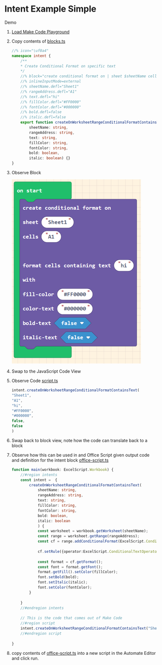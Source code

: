 # Intent Example Simple

Demo

1. [Load Make Code Playground](https://makecode.com/playground)
1. Copy contents of [blocks.ts](./blocks.ts)
    ```typescript
    //% icon="\uf0a4"
    namespace intent {
        /**
        * Create Conditional Format on specific text
        */
        //% block="create conditional format on | sheet $sheetName cells $rangeAddress | format cells containing text $text with | fill-color $fillColor| color-text $fontColor| bold-text $bold| italic-text $italic"
        //% inlineInputMode=external
        //% sheetName.defl="Sheet1"
        //% rangeAddress.defl="A1"
        //% text.defl="hi"
        //% fillColor.defl="#FF0000"
        //% fontColor.defl="#000000"
        //% bold.defl=false
        //% italic.defl=false
        export function createOnWorksheetRangeConditionalFormatContainsText(
            sheetName: string,
            rangeAddress: string,
            text: string,
            fillColor: string,
            fontColor: string,
            bold: boolean,
            italic: boolean) {}
    }
    ```
1. Observe Block

    ![](./block.png)
1. Swap to the JavaScript Code View
1. Observe Code [script.ts](./script.ts)
    ```typescript
    intent.createOnWorksheetRangeConditionalFormatContainsText(
    "Sheet1",
    "A1",
    "hi",
    "#FF0000",
    "#000000",
    false,
    false
    )
    ```
1. Swap back to block view, note how the code can translate back to a block
1. Observe how this can be used in and Office Script given output code and definition for the intent block [office-script.ts](./office-script.ts)
    ```typescript
    function main(workbook: ExcelScript.Workbook) {
        //#region intents
        const intent =  {
            createOnWorksheetRangeConditionalFormatContainsText(
                sheetName: string,
                rangeAddress: string,
                text: string,
                fillColor: string,
                fontColor: string,
                bold: boolean,
                italic: boolean
                ) {
                const worksheet = workbook.getWorksheet(sheetName);
                const range = worksheet.getRange(rangeAddress);
                const cf = range.addConditionalFormat(ExcelScript.ConditionalFormatType.containsText).getTextComparison();

                cf.setRule({operator:ExcelScript.ConditionalTextOperator.contains, text:`${text}`});

                const format = cf.getFormat();
                const font = format.getFont();
                format.getFill().setColor(fillColor);
                font.setBold(bold);
                font.setItalic(italic);
                font.setColor(fontColor);
            }

        }
        //#endregion intents

        // This is the code that comes out of Make Code
        //#region script
        intent.createOnWorksheetRangeConditionalFormatContainsText("Sheet1", "A1", "hello", "#00FF00", "#FFFFFF", false, false)
        //#endregion script

    }
    ```
1. copy contents of [office-script.ts](./office-script.ts) into a new script in the Automate Editor and click run. 
